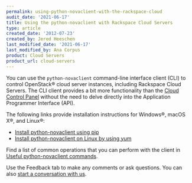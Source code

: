 ```yaml
---
permalink: using-python-novaclient-with-the-rackspace-cloud
audit_date: '2021-06-17'
title: Using the python-novaclient with Rackspace Cloud Servers
type: article
created_date: '2012-07-23'
created_by: Jered Heeschen
last_modified_date: '2021-06-17'
last_modified_by: Ana Corpus
product: Cloud Servers
product_url: cloud-servers
---
```


You can use the `python-novaclient` command-line interface client (CLI) to control
OpenStack&reg; cloud server instances, including Rackspace Cloud Servers. The CLI
client provides a bit more functionality than the
[Cloud Control Panel](https://login.rackspace.com) without the need to delve
directly into the Application Programmer Interface (API).

The following links provide installation instructions for Windows&reg;, macOS X&reg;, and Linux&reg;:

-   [Install python-novaclient using pip](https://docs.openstack.org/mitaka/user-guide/common/cli_install_openstack_command_line_clients.html)
-   [Install python-novaclient on Linux by using yum](https://access.redhat.com/documentation/en-us/red_hat_openstack_platform/10/html/command-line_interface_reference_guide/install_clients)

Find a list of common operations that you can perform with the
client in [Useful python-novaclient commands](/support/how-to/useful-python-novaclient-commands).

Use the Feedback tab to make any comments or ask questions. You can also [start a conversation with us](https://www.rackspace.com/contact).
